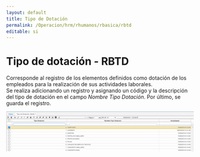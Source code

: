 ```yaml
---
layout: default
title: Tipo de Dotación
permalink: /Operacion/hrm/rhumanos/rbasica/rbtd
editable: si
---
```


# Tipo de dotación - RBTD  

Corresponde al registro de los elementos definidos como dotación de los empleados para la realización de sus actividades laborales.  
Se realiza adicionando un registro y asignando un código y la descripción del tipo de dotación en el campo _Nombre Tipo Dotación_.  Por último, se guarda el registro.   

![](rbtd.png)  

